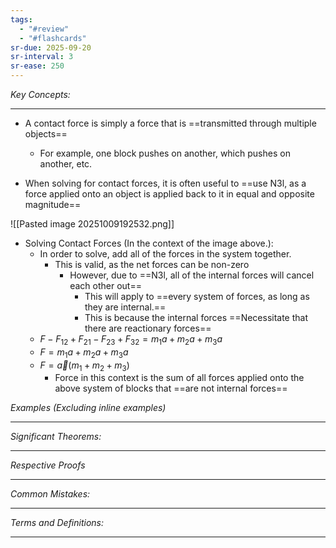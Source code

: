 ```yaml
---
tags:
  - "#review"
  - "#flashcards"
sr-due: 2025-09-20
sr-interval: 3
sr-ease: 250
---
```

*Key Concepts:*
___
- A contact force is simply a force that is ==transmitted through multiple objects==
	- For example, one block pushes on another, which pushes on another, etc. 

- When solving for contact forces, it is often useful to ==use N3l, as a force applied onto an object is applied back to it in equal and opposite magnitude==

![[Pasted image 20251009192532.png]]

- Solving Contact Forces (In the context of the image above.):
	- In order to solve, add all of the forces in the system together.
		- This is valid, as the net forces can be non-zero
			- However, due to ==N3l, all of the internal forces will cancel each other out==
				- This will apply to ==every system of forces, as long as they are internal.== 
				- This is because the internal forces ==Necessitate that there are reactionary forces==
	- $F - F_{12}+F_{21}-F_{23}+F_{32} = m_{1}a+m_{2}a +m_{3}a$ 
	- $F = m_{1}a+m_{2}a +m_{3}a$
	- $F = \vec{a}(m_{1}+m_{2} +m_{3})$
		- Force in this context is the sum of all forces applied onto the above system of blocks that ==are not internal forces==
 

*Examples (Excluding inline examples)* 
___

*Significant Theorems:*
___

*Respective Proofs*
___

*Common Mistakes:*
___

*Terms and Definitions:*
___

